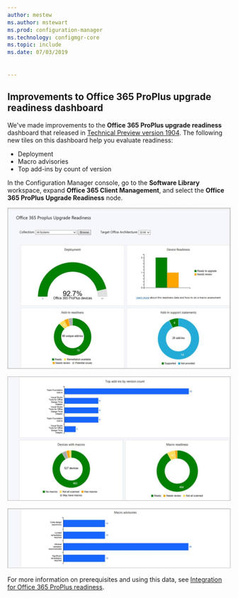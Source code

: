 ```yaml
---
author: mestew
ms.author: mstewart
ms.prod: configuration-manager
ms.technology: configmgr-core
ms.topic: include
ms.date: 07/03/2019


---
```


## Improvements to Office 365 ProPlus upgrade readiness dashboard
<!--4021125-->


We've made improvements to the **Office 365 ProPlus upgrade readiness** dashboard that released in [Technical Preview version 1904](/sccm/core/get-started/2019/technical-preview-1904#bkmk_o365). The following new tiles on this dashboard help you evaluate readiness:

- Deployment
- Macro advisories
- Top add-ins by count of version

In the Configuration Manager console, go to the **Software Library** workspace, expand **Office 365 Client Management**, and select the **Office 365 ProPlus Upgrade Readiness** node.

![Office 365 ProPlus upgrade readiness dashboard](../../media/4021125-office-365-upgrade-readiness-dashboard.png)

![Office 365 ProPlus upgrade readiness dashboard](../../media/4021125-office-365-to-add-ins.png)

![Office 365 ProPlus upgrade readiness dashboard](../../media/4021125-office-365-macro-advisories.png)

For more information on prerequisites and using this data, see [Integration for Office 365 ProPlus readiness](https://docs.microsoft.com/sccm/sum/deploy-use/office-365-dashboard#bkmk_o365_readiness).
